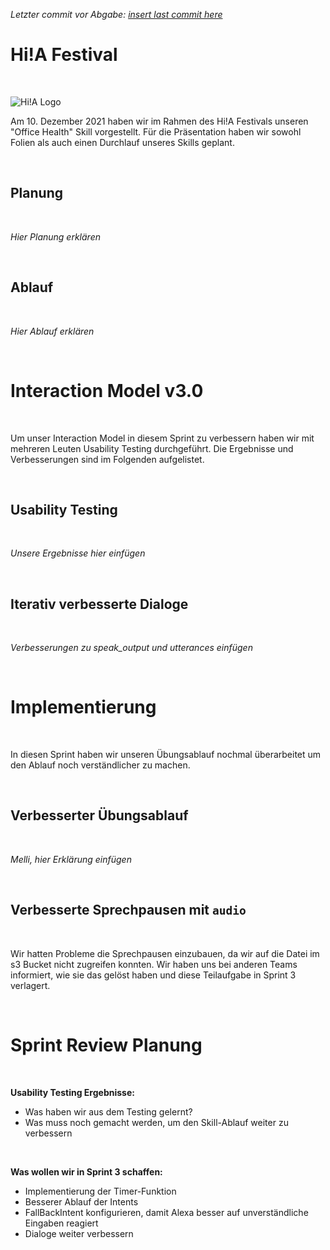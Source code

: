 _Letzter commit vor Abgabe: [insert last commit here]()_

# Hi!A Festival
<br>

![Hi!A Logo](https://github.com/ID-Start-Winter21/start-team-10/blob/main/img-folder/hia_banner.png)

Am 10. Dezember 2021 haben wir im Rahmen des Hi!A Festivals unseren "Office Health" Skill vorgestellt. Für die Präsentation haben wir sowohl Folien als auch einen Durchlauf unseres Skills geplant.

<br>

## Planung
<br>

_Hier Planung erklären_

<br>

## Ablauf
<br>

_Hier Ablauf erklären_

<br>

# Interaction Model v3.0
<br>

Um unser Interaction Model in diesem Sprint zu verbessern haben wir mit mehreren Leuten Usability Testing durchgeführt. Die Ergebnisse und Verbesserungen sind im Folgenden aufgelistet.

<br>

## Usability Testing
<br>

_Unsere Ergebnisse hier einfügen_

<br>

## Iterativ verbesserte Dialoge
<br>

_Verbesserungen zu speak_output und utterances einfügen_

<br>

# Implementierung
<br>

In diesen Sprint haben wir unseren Übungsablauf nochmal überarbeitet um den Ablauf noch verständlicher zu machen.

<br>

## Verbesserter Übungsablauf
<br>

_Melli, hier Erklärung einfügen_

<br>

## Verbesserte Sprechpausen mit `audio`
<br>

Wir hatten Probleme die Sprechpausen einzubauen, da wir auf die Datei im s3 Bucket nicht zugreifen konnten. Wir haben uns bei anderen Teams informiert, wie sie das gelöst haben und diese Teilaufgabe in Sprint 3 verlagert.

<br>

# Sprint Review Planung
<br>


**Usability Testing Ergebnisse:**
- Was haben wir aus dem Testing gelernt?
- Was muss noch gemacht werden, um den Skill-Ablauf weiter zu verbessern

<br>

**Was wollen wir in Sprint 3 schaffen:**
- Implementierung der Timer-Funktion
- Besserer Ablauf der Intents
- FallBackIntent konfigurieren, damit Alexa besser auf unverständliche Eingaben reagiert
- Dialoge weiter verbessern


<br>